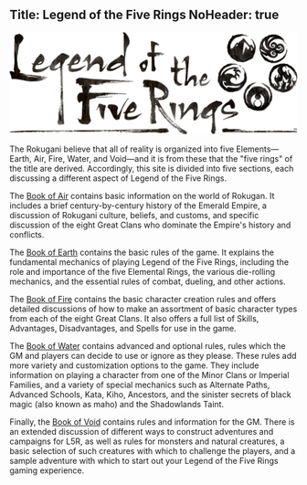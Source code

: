 Title: Legend of the Five Rings
NoHeader: true
---
<div class="row justify-content-center">
<div class="col-8 col-md-6 col-lg-5">
<img src="/img/l5c_logo_transparent.png" class="img-fluid my-5" alt="...">
</div>
</div>


<p class="lead">
The Rokugani believe that all of reality is organized
into five Elements&mdash;Earth, Air, Fire, Water, and Void&mdash;and
it is from these that the "five rings" of the title are derived.
Accordingly, this site is divided into five sections, each discussing 
a different aspect of Legend of the Five Rings.
</p>

<div class="ring-sprite-with-label sprite--air mx-auto d-block mt-5 mb-3"></div>

The [Book of Air](/book-of-air) contains basic information on the world of
Rokugan. It includes a brief century-by-century history of the
Emerald Empire, a discussion of Rokugani culture, beliefs, and
customs, and specific discussion of the eight Great Clans who
dominate the Empire's history and conflicts.

<div class="ring-sprite-with-label sprite--earth mx-auto d-block mt-5 mb-3"></div>

The [Book of Earth](/book-of-earth)  contains the basic rules of the game.
It explains the fundamental mechanics of playing Legend of
the Five Rings, including the role and importance of the five
Elemental Rings, the various die-rolling mechanics, and the
essential rules of combat, dueling, and other actions.

<div class="ring-sprite-with-label sprite--fire mx-auto d-block mt-5 mb-3"></div>

The [Book of Fire](/book-of-fire)  contains the basic character creation rules
and offers detailed discussions of how to make an assortment
of basic character types from each of the eight Great Clans. It
also offers a full list of Skills, Advantages, Disadvantages, and
Spells for use in the game.

<div class="ring-sprite-with-label sprite--water mx-auto d-block mt-5 mb-3"></div>

The [Book of Water](/book-of-water)  contains advanced and optional rules,
rules which the GM and players can decide to use or ignore as
they please. These rules add more variety and customization
options to the game. They include information on playing a
character from one of the Minor Clans or Imperial Families,
and a variety of special mechanics such as Alternate Paths,
Advanced Schools, Kata, Kiho, Ancestors, and the sinister secrets 
of black magic (also known as maho) and the Shadowlands Taint.

<div class="ring-sprite-with-label sprite--void mx-auto d-block mt-5 mb-3"></div>

Finally, the [Book of Void](/book-of-the-void)  contains rules and information for
the GM. There is an extended discussion of different ways to
construct adventures and campaigns for L5R, as well as rules
for monsters and natural creatures, a basic selection of such
creatures with which to challenge the players, and a sample
adventure with which to start out your Legend of the Five
Rings gaming experience.